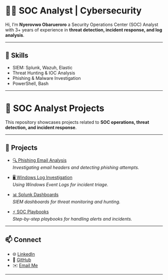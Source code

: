 # 👨‍💻 SOC Analyst | Cybersecurity  

Hi, I’m **Nyerovwo Obarueroro** a Security Operations Center (SOC) Analyst with 3+ years of experience in **threat detection, incident response, and log analysis**.  

---

## 🔐 Skills  
- SIEM: Splunk, Wazuh, Elastic  
- Threat Hunting & IOC Analysis  
- Phishing & Malware Investigation  
- PowerShell, Bash  

---

# 🔐 SOC Analyst Projects  

This repository showcases projects related to **SOC operations, threat detection, and incident response**.  

---

## 📂 Projects  

- [🔍 Phishing Email Analysis](./projects/phishing-email-analysis)  
  *Investigating email headers and detecting phishing attempts.*  

- [🖥️ Windows Log Investigation](./projects/windows-log-investigation)  
  *Using Windows Event Logs for incident triage.*  

- [📊 Splunk Dashboards](./projects/splunk-dashboards)  
  *SIEM dashboards for threat monitoring and hunting.*  

- [⚡ SOC Playbooks](./projects/soc-playbooks)  
  *Step-by-step playbooks for handling alerts and incidents.*  

---

## 📫 Connect  

- 🌐 [LinkedIn](https://www.linkedin.com/in/yourprofile)  
- 🐙 [GitHub](https://github.com/yourusername)  
- ✉️ [Email Me](mailto:your@email.com)  

---


